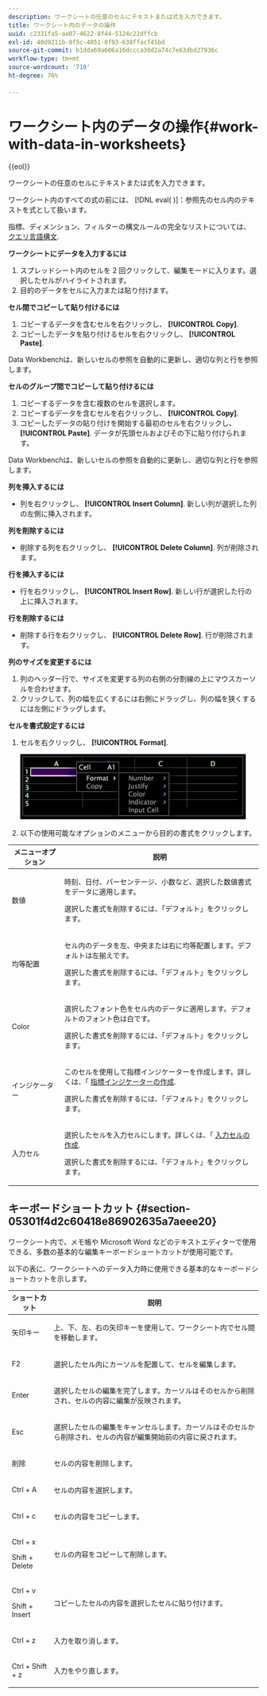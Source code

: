 ```yaml
---
description: ワークシートの任意のセルにテキストまたは式を入力できます。
title: ワークシート内のデータの操作
uuid: c2331fa5-aa07-4622-8f44-5124c22dffcb
exl-id: 40d9211b-8f5c-4051-8f93-638ffacf45bd
source-git-commit: b1dda69a606a16dccca30d2a74c7e63dbd27936c
workflow-type: tm+mt
source-wordcount: '710'
ht-degree: 76%

---
```


# ワークシート内のデータの操作{#work-with-data-in-worksheets}

{{eol}}

ワークシートの任意のセルにテキストまたは式を入力できます。

ワークシート内のすべての式の前には、 [!DNL eval( )]：参照先のセル内のテキストを式として扱います。

指標、ディメンション、フィルターの構文ルールの完全なリストについては、 [クエリ言語構文](../../../home/c-get-started/c-qry-lang-syntx/c-qry-lang-syntx.md#concept-15d1d3f5164a47d49468c5acb7299d9f).

**ワークシートにデータを入力するには**

1. スプレッドシート内のセルを 2 回クリックして、編集モードに入ります。選択したセルがハイライトされます。
1. 目的のデータをセルに入力または貼り付けます。

**セル間でコピーして貼り付けるには**

1. コピーするデータを含むセルを右クリックし、 **[!UICONTROL Copy]**.
1. コピーしたデータを貼り付けるセルを右クリックし、 **[!UICONTROL Paste]**.

Data Workbenchは、新しいセルの参照を自動的に更新し、適切な列と行を参照します。

**セルのグループ間でコピーして貼り付けるには**

1. コピーするデータを含む複数のセルを選択します。
1. コピーするデータを含むセルを右クリックし、 **[!UICONTROL Copy]**.
1. コピーしたデータの貼り付けを開始する最初のセルを右クリックし、 **[!UICONTROL Paste]**. データが先頭セルおよびその下に貼り付けられます。

Data Workbenchは、新しいセルの参照を自動的に更新し、適切な列と行を参照します。

**列を挿入するには**

* 列を右クリックし、 **[!UICONTROL Insert Column]**. 新しい列が選択した列の左側に挿入されます。

**列を削除するには**

* 削除する列を右クリックし、 **[!UICONTROL Delete Column]**. 列が削除されます。

**行を挿入するには**

* 行を右クリックし、 **[!UICONTROL Insert Row]**. 新しい行が選択した行の上に挿入されます。

**行を削除するには**

* 削除する行を右クリックし、 **[!UICONTROL Delete Row]**. 行が削除されます。

**列のサイズを変更するには**

1. 列のヘッダー行で、サイズを変更する列の右側の分割線の上にマウスカーソルを合わせます。
1. クリックして、列の幅を広くするには右側にドラッグし、列の幅を狭くするには左側にドラッグします。

**セルを書式設定するには**

1. セルを右クリックし、 **[!UICONTROL Format]**.

   ![](assets/mnu_Worksheet_Format.png)

1. 以下の使用可能なオプションのメニューから目的の書式をクリックします。

<table id="table_5788E01E52CC44E7927A0D23760D9EDD"> 
 <thead> 
  <tr> 
   <th colname="col1" class="entry"> メニューオプション </th> 
   <th colname="col2" class="entry"> 説明 </th> 
  </tr>
 </thead>
 <tbody> 
  <tr> 
   <td colname="col1"> <p>数値 </p> </td> 
   <td colname="col2"> <p>時刻、日付、パーセンテージ、小数など、選択した数値書式をデータに適用します。 </p> <p>選択した書式を削除するには、「<span class="uicontrol">デフォルト</span>」をクリックします。 </p> </td> 
  </tr> 
  <tr> 
   <td colname="col1"> <p>均等配置 </p> </td> 
   <td colname="col2"> <p>セル内のデータを左、中央または右に均等配置します。デフォルトは左揃えです。 </p> <p>選択した書式を削除するには、「<span class="uicontrol">デフォルト</span>」をクリックします。 </p> </td> 
  </tr> 
  <tr> 
   <td colname="col1"> <p>Color </p> </td> 
   <td colname="col2"> <p>選択したフォント色をセル内のデータに適用します。デフォルトのフォント色は白です。 </p> <p>選択した書式を削除するには、「<span class="uicontrol">デフォルト</span>」をクリックします。 </p> </td> 
  </tr> 
  <tr> 
   <td colname="col1"> <p>インジケーター </p> </td> 
   <td colname="col2"> <p>このセルを使用して指標インジケーターを作成します。詳しくは、「 <a href="../../../home/c-get-started/c-analysis-vis/c-wksts/c-metric-ind.md#concept-f0e911b23b2c4e8da3e1ea7b9ae04183"> 指標インジケーターの作成</a>. </p> <p>選択した書式を削除するには、「<span class="uicontrol">デフォルト</span>」をクリックします。 </p> </td> 
  </tr> 
  <tr> 
   <td colname="col1"> <p>入力セル </p> </td> 
   <td colname="col2"> <p>選択したセルを入力セルにします。詳しくは、「 <a href="../../../home/c-get-started/c-analysis-vis/c-wksts/c-input-cells.md#concept-08cd2c05a28a43dd9f7698b37e23e590"> 入力セルの作成</a>. </p> <p>選択した書式を削除するには、「<span class="uicontrol">デフォルト</span>」をクリックします。 </p> </td> 
  </tr> 
 </tbody> 
</table>

## キーボードショートカット {#section-05301f4d2c60418e86902635a7aeee20}

ワークシート内で、メモ帳や Microsoft Word などのテキストエディターで使用できる、多数の基本的な編集キーボードショートカットが使用可能です。

以下の表に、ワークシートへのデータ入力時に使用できる基本的なキーボードショートカットを示します。

<table id="table_8E6F73F253B3451CA1DE45EE4F4E69EF"> 
 <thead> 
  <tr> 
   <th colname="col1" class="entry"> ショートカット </th> 
   <th colname="col2" class="entry"> 説明 </th> 
  </tr> 
 </thead>
 <tbody> 
  <tr> 
   <td colname="col1"> <p>矢印キー </p> </td> 
   <td colname="col2"> <p>上、下、左、右の矢印キーを使用して、ワークシート内でセル間を移動します。 </p> </td> 
  </tr> 
  <tr> 
   <td colname="col1"> <p>F2 </p> </td> 
   <td colname="col2"> <p>選択したセル内にカーソルを配置して、セルを編集します。 </p> </td> 
  </tr> 
  <tr> 
   <td colname="col1"> <p>Enter </p> </td> 
   <td colname="col2"> <p>選択したセルの編集を完了します。カーソルはそのセルから削除され、セルの内容に編集が反映されます。 </p> </td> 
  </tr> 
  <tr> 
   <td colname="col1"> <p>Esc </p> </td> 
   <td colname="col2"> <p>選択したセルの編集をキャンセルします。カーソルはそのセルから削除され、セルの内容が編集開始前の内容に戻されます。 </p> </td> 
  </tr> 
  <tr> 
   <td colname="col1"> <p>削除 </p> </td> 
   <td colname="col2"> <p>セルの内容を削除します。 </p> </td> 
  </tr> 
  <tr> 
   <td colname="col1"> <p>Ctrl + A </p> </td> 
   <td colname="col2"> <p>セルの内容を選択します。 </p> </td> 
  </tr> 
  <tr> 
   <td colname="col1"> <p>Ctrl + c </p> </td> 
   <td colname="col2"> <p>セルの内容をコピーします。 </p> </td> 
  </tr> 
  <tr> 
   <td colname="col1"> <p>Ctrl + x </p> <p>Shift + Delete </p> </td> 
   <td colname="col2"> <p>セルの内容をコピーして削除します。 </p> </td> 
  </tr> 
  <tr> 
   <td colname="col1"> <p>Ctrl + v </p> <p>Shift + Insert </p> </td> 
   <td colname="col2"> <p>コピーしたセルの内容を選択したセルに貼り付けます。 </p> </td> 
  </tr> 
  <tr> 
   <td colname="col1"> <p>Ctrl + z </p> </td> 
   <td colname="col2"> <p>入力を取り消します。 </p> </td> 
  </tr> 
  <tr> 
   <td colname="col1"> <p>Ctrl + Shift + z </p> </td> 
   <td colname="col2"> <p>入力をやり直します。 </p> </td> 
  </tr> 
 </tbody> 
</table>
